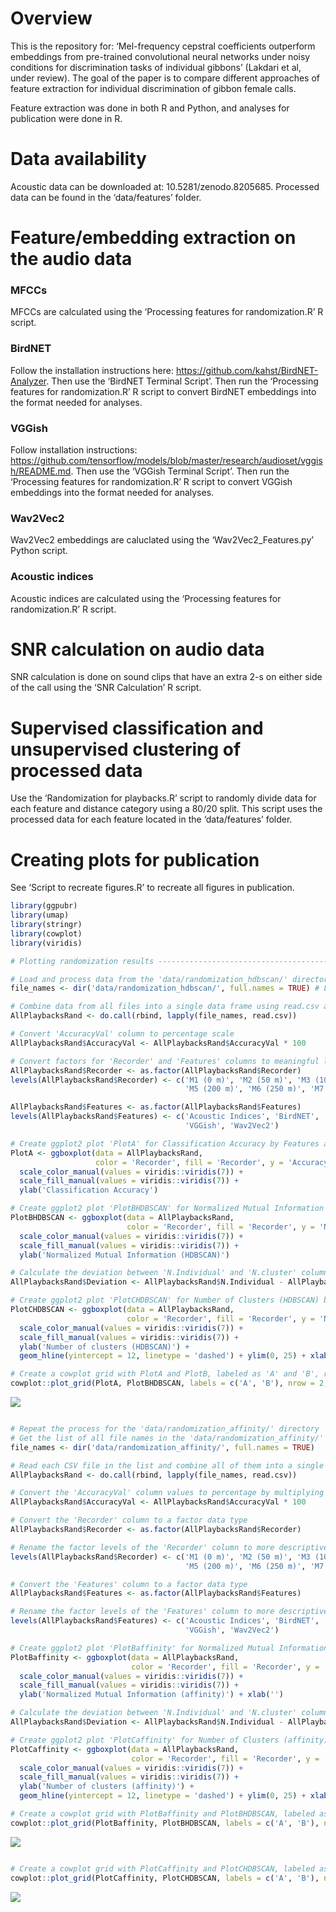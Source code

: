 
<!-- README.md is generated from README.Rmd. Please edit that file -->

# Overview

This is the repository for: ‘Mel-frequency cepstral coefficients
outperform embeddings from pre-trained convolutional neural networks
under noisy conditions for discrimination tasks of individual gibbons’
(Lakdari et al, under review). The goal of the paper is to compare
different approaches of feature extraction for individual discrimination
of gibbon female calls.

Feature extraction was done in both R and Python, and analyses for
publication were done in R.

# Data availability

Acoustic data can be downloaded at: 10.5281/zenodo.8205685. Processed
data can be found in the ‘data/features’ folder.

# Feature/embedding extraction on the audio data

### MFCCs

MFCCs are calculated using the ‘Processing features for randomization.R’
R script.

### BirdNET

Follow the installation instructions here:
<https://github.com/kahst/BirdNET-Analyzer>. Then use the ‘BirdNET
Terminal Script’. Then run the ‘Processing features for randomization.R’
R script to convert BirdNET embeddings into the format needed for
analyses.

### VGGish

Follow installation instructions:
<https://github.com/tensorflow/models/blob/master/research/audioset/vggish/README.md>.
Then use the ‘VGGish Terminal Script’. Then run the ‘Processing features
for randomization.R’ R script to convert VGGish embeddings into the
format needed for analyses.

### Wav2Vec2

Wav2Vec2 embeddings are caluclated using the ‘Wav2Vec2_Features.py’
Python script.

### Acoustic indices

Acoustic indices are calculated using the ‘Processing features for
randomization.R’ R script.

# SNR calculation on audio data

SNR calculation is done on sound clips that have an extra 2-s on either
side of the call using the ‘SNR Calculation’ R script.

# Supervised classification and unsupervised clustering of processed data

Use the ‘Randomization for playbacks.R’ script to randomly divide data
for each feature and distance category using a 80/20 split. This script
uses the processed data for each feature located in the ‘data/features’
folder.

# Creating plots for publication

See ‘Script to recreate figures.R’ to recreate all figures in
publication.

``` r
library(ggpubr)
library(umap)
library(stringr)
library(cowplot)
library(viridis)

# Plotting randomization results -------------------------------------------------

# Load and process data from the 'data/randomization_hdbscan/' directory
file_names <- dir('data/randomization_hdbscan/', full.names = TRUE) # List all file names in the directory

# Combine data from all files into a single data frame using read.csv and do.call(rbind, ...)
AllPlaybacksRand <- do.call(rbind, lapply(file_names, read.csv))

# Convert 'AccuracyVal' column to percentage scale
AllPlaybacksRand$AccuracyVal <- AllPlaybacksRand$AccuracyVal * 100

# Convert factors for 'Recorder' and 'Features' columns to meaningful labels
AllPlaybacksRand$Recorder <- as.factor(AllPlaybacksRand$Recorder)
levels(AllPlaybacksRand$Recorder) <- c('M1 (0 m)', 'M2 (50 m)', 'M3 (100 m)', 'M4 (150 m)',
                                       'M5 (200 m)', 'M6 (250 m)', 'M7 (300 m)')

AllPlaybacksRand$Features <- as.factor(AllPlaybacksRand$Features)
levels(AllPlaybacksRand$Features) <- c('Acoustic Indices', 'BirdNET', 'MFCCs',
                                       'VGGish', 'Wav2Vec2')

# Create ggplot2 plot 'PlotA' for Classification Accuracy by Features and Recorder
PlotA <- ggboxplot(data = AllPlaybacksRand,
                   color = 'Recorder', fill = 'Recorder', y = 'AccuracyVal', x = 'Features') +
  scale_color_manual(values = viridis::viridis(7)) +
  scale_fill_manual(values = viridis::viridis(7)) +
  ylab('Classification Accuracy')

# Create ggplot2 plot 'PlotBHDBSCAN' for Normalized Mutual Information (HDBSCAN) by Features and Recorder
PlotBHDBSCAN <- ggboxplot(data = AllPlaybacksRand,
                          color = 'Recorder', fill = 'Recorder', y = 'NMI.val', x = 'Features') +
  scale_color_manual(values = viridis::viridis(7)) +
  scale_fill_manual(values = viridis::viridis(7)) +
  ylab('Normalized Mutual Information (HDBSCAN)')

# Calculate the deviation between 'N.Individual' and 'N.cluster' columns and add it as 'Deviation' column
AllPlaybacksRand$Deviation <- AllPlaybacksRand$N.Individual - AllPlaybacksRand$N.cluster

# Create ggplot2 plot 'PlotCHDBSCAN' for Number of Clusters (HDBSCAN) by Features and Recorder
PlotCHDBSCAN <- ggboxplot(data = AllPlaybacksRand,
                          color = 'Recorder', fill = 'Recorder', y = 'N.cluster', x = 'Features', outlier.shape = NA) +
  scale_color_manual(values = viridis::viridis(7)) +
  scale_fill_manual(values = viridis::viridis(7)) +
  ylab('Number of clusters (HDBSCAN)') +
  geom_hline(yintercept = 12, linetype = 'dashed') + ylim(0, 25) + xlab('')

# Create a cowplot grid with PlotA and PlotB, labeled as 'A' and 'B', respectively, in 2 rows
cowplot::plot_grid(PlotA, PlotBHDBSCAN, labels = c('A', 'B'), nrow = 2, label_x = 0.95)
```

![](README_files/figure-gfm/unnamed-chunk-2-1.png)<!-- -->

``` r

# Repeat the process for the 'data/randomization_affinity/' directory
# Get the list of all file names in the 'data/randomization_affinity/' directory, with their full paths
file_names <- dir('data/randomization_affinity/', full.names = TRUE)

# Read each CSV file in the list and combine all of them into a single data frame
AllPlaybacksRand <- do.call(rbind, lapply(file_names, read.csv))

# Convert the 'AccuracyVal' column values to percentage by multiplying with 100
AllPlaybacksRand$AccuracyVal <- AllPlaybacksRand$AccuracyVal * 100

# Convert the 'Recorder' column to a factor data type
AllPlaybacksRand$Recorder <- as.factor(AllPlaybacksRand$Recorder)

# Rename the factor levels of the 'Recorder' column to more descriptive labels
levels(AllPlaybacksRand$Recorder) <- c('M1 (0 m)', 'M2 (50 m)', 'M3 (100 m)', 'M4 (150 m)',
                                       'M5 (200 m)', 'M6 (250 m)', 'M7 (300 m)')

# Convert the 'Features' column to a factor data type
AllPlaybacksRand$Features <- as.factor(AllPlaybacksRand$Features)

# Rename the factor levels of the 'Features' column to more descriptive labels
levels(AllPlaybacksRand$Features) <- c('Acoustic Indices', 'BirdNET', 'MFCCs',
                                       'VGGish', 'Wav2Vec2')

# Create ggplot2 plot 'PlotBaffinity' for Normalized Mutual Information (affinity) by Features and Recorder
PlotBaffinity <- ggboxplot(data = AllPlaybacksRand,
                           color = 'Recorder', fill = 'Recorder', y = 'NMI.val', x = 'Features') +
  scale_color_manual(values = viridis::viridis(7)) +
  scale_fill_manual(values = viridis::viridis(7)) +
  ylab('Normalized Mutual Information (affinity)') + xlab('')

# Calculate the deviation between 'N.Individual' and 'N.cluster' columns and add it as 'Deviation' column
AllPlaybacksRand$Deviation <- AllPlaybacksRand$N.Individual - AllPlaybacksRand$N.cluster

# Create ggplot2 plot 'PlotCaffinity' for Number of Clusters (affinity) by Features and Recorder
PlotCaffinity <- ggboxplot(data = AllPlaybacksRand,
                           color = 'Recorder', fill = 'Recorder', y = 'N.cluster', x = 'Features', outlier.shape = NA) +
  scale_color_manual(values = viridis::viridis(7)) +
  scale_fill_manual(values = viridis::viridis(7)) +
  ylab('Number of clusters (affinity)') +
  geom_hline(yintercept = 12, linetype = 'dashed') + ylim(0, 25) + xlab('')

# Create a cowplot grid with PlotBaffinity and PlotBHDBSCAN, labeled as 'A' and 'B', respectively, in 2 rows
cowplot::plot_grid(PlotBaffinity, PlotBHDBSCAN, labels = c('A', 'B'), nrow = 2, label_x = 0.95)
```

![](README_files/figure-gfm/unnamed-chunk-2-2.png)<!-- -->

``` r

# Create a cowplot grid with PlotCaffinity and PlotCHDBSCAN, labeled as 'A' and 'B', respectively, in 2 rows
cowplot::plot_grid(PlotCaffinity, PlotCHDBSCAN, labels = c('A', 'B'), nrow = 2, label_x = 0.95)
```

![](README_files/figure-gfm/unnamed-chunk-2-3.png)<!-- -->
